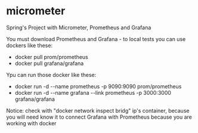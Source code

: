 # micrometer
Spring's Project with Micrometer, Prometheus and Grafana

You must download Prometheus and Grafana - to local tests you can use dockers like these:

- docker pull prom/prometheus
- docker pull grafana/grafana 

Ypu can run those docker like these:

- docker run -d --name prometheus -p 9090:9090 prom/prometheus
- docker run -d --name grafana --link prometheus -p 3000:3000 grafana/grafana

Notice: check with "docker network inspect bridg" ip's container, because you will need know it to connect Grafana with Prometheus
because you are working with docker

